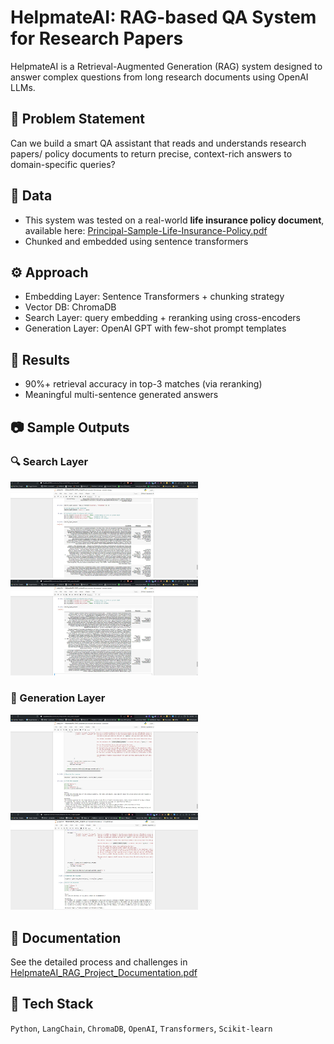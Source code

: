 # HelpmateAI: RAG-based QA System for Research Papers

HelpmateAI is a Retrieval-Augmented Generation (RAG) system designed to answer complex questions from long research documents using OpenAI LLMs.

## 🧠 Problem Statement
Can we build a smart QA assistant that reads and understands research papers/ policy documents to return precise, context-rich answers to domain-specific queries?

## 📄 Data
- This system was tested on a real-world **life insurance policy document**, available here:
[Principal-Sample-Life-Insurance-Policy.pdf](Principal-Sample-Life-Insurance-Policy.pdf)
- Chunked and embedded using sentence transformers

## ⚙️ Approach
- Embedding Layer: Sentence Transformers + chunking strategy
- Vector DB: ChromaDB
- Search Layer: query embedding + reranking using cross-encoders
- Generation Layer: OpenAI GPT with few-shot prompt templates

## 🧪 Results
- 90%+ retrieval accuracy in top-3 matches (via reranking)
- Meaningful multi-sentence generated answers

## 📷 Sample Outputs

### 🔍 Search Layer
<img src="images/search_layer_output_1.jpg" width="300"/>
<img src="images/search_layer_output_2.jpg" width="300"/>

### 💬 Generation Layer
<img src="images/generation_layer_output_1.jpg" width="300"/>
<img src="images/generation_layer_output_2.jpg" width="300"/>

## 📄 Documentation
See the detailed process and challenges in [HelpmateAI_RAG_Project_Documentation.pdf](HelpmateAI_RAG_Project_Documentation.pdf)

## 🧰 Tech Stack
`Python`, `LangChain`, `ChromaDB`, `OpenAI`, `Transformers`, `Scikit-learn`
